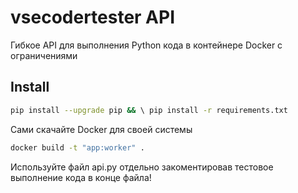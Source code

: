 # vsecodertester API

Гибкое API для выполнения Python кода в контейнере Docker с ограничениями

## Install

```bash
pip install --upgrade pip && \ pip install -r requirements.txt
```

Сами скачайте Docker для своей системы

```bash
docker build -t "app:worker" .
```

Используйте файл api.py отдельно закоментировав тестовое выполнение кода в конце файла!
